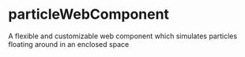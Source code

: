 # particleWebComponent
A flexible and customizable web component which simulates particles floating around in an enclosed space
